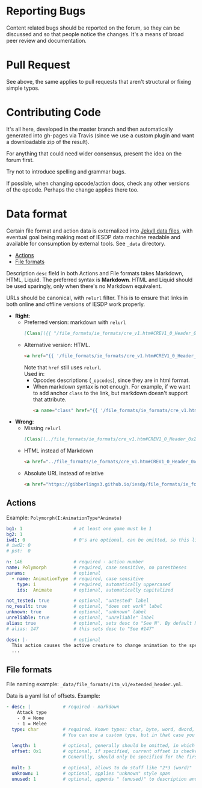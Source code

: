 # Reporting Bugs

Content related bugs should be reported on the forum, so they can be discussed and so that people
notice the changes. It's a means of broad peer review and documentation.

# Pull Request

See above, the same applies to pull requests that aren't structural or fixing simple typos.

# Contributing Code

It's all here, developed in the master branch and then automatically generated into gh-pages
via Travis (since we use a custom plugin and want a downloadable zip of the result).

For anything that could need wider consensus, present the idea on the forum first.

Try not to introduce spelling and grammar bugs.

If possible, when changing opcode/action docs, check any other versions of the opcode.
Perhaps the change applies there too.

# Data format

Certain file format and action data is externalized into [Jekyll data files](https://jekyllrb.com/docs/datafiles/), with eventual goal being making most of IESDP data machine readable and available for consumption by external tools. See `_data` directory.

- [Actions](#actions)
- [File formats](#file-formats)

Description `desc` field in both Actions and File formats takes Markdown, HTML, Liquid. The preferred syntax is **Markdown**. HTML and Liquid should be used sparingly, only when there's no Markdown equivalent.

URLs should be canonical, with `relurl` filter. This is to ensure that links in both online and offline versions of IESDP work properly.

- **Right**:
  - Preferred version: markdown with `relurl`
    ```markdown
    [Class]({{ "/file_formats/ie_formats/cre_v1.htm#CREV1_0_Header_0x273" | prepend: relurl }})
    ```
  - Alternative version: HTML.
    ```html
    <a href="{{ '/file_formats/ie_formats/cre_v1.htm#CREV1_0_Header_0x273' | prepend: relurl }}">Class</a>
    ```
    Note that `href` still uses `relurl`.  
    Used in:
    - Opcodes descriptions (`_opcodes`), since they are in html format.
    - When markdown syntax is not enough. For example, if we want to add anchor `class` to the link, but markdown doesn't support that attribute.
      ```html
      <a name="class" href="{{ '/file_formats/ie_formats/cre_v1.htm#CREV1_0_Header_0x273' | prepend: relurl }}">Class</a>
      ```
- **Wrong**:
  - Missing `relurl`
    ```markdown
    [Class](../file_formats/ie_formats/cre_v1.htm#CREV1_0_Header_0x273)
    ```
  - HTML instead of Markdown
    ```html
    <a href="../file_formats/ie_formats/cre_v1.htm#CREV1_0_Header_0x273">Class</a>
    ```
  - Absolute URL instead of relative
    ```html
    <a href="https://gibberlings3.github.io/iesdp/file_formats/ie_formats/cre_v1.htm#CREV1_0_Header_0x273">Class</a>
    ```

## Actions

Example: `Polymorph(I:AnimationType*Animate)`

```yaml
bg1: 1                   # at least one game must be 1
bg2: 1
iwd1: 0                  # 0's are optional, can be omitted, so this line and next 2 are not necessary
# iwd2: 0
# pst:  0

n: 146                   # required - action number
name: Polymorph          # required, case sensitive, no parentheses
params:                  # optional
  - name: AnimationType  # required, case sensitive
    type: i              # required, automatically uppercased
    ids:  Animate        # optional, automatically capitalized

not_tested: true         # optional, "untested" label
no_result: true          # optional, "does not work" label
unknown: true            # optional, "unknown" label
unreliable: true         # optional, "unreliable" label
alias: true              # optional, sets desc to "See N". By default N=n, but they aren't equal, alias can take a numerical value instead:
# alias: 147             # this sets desc to "See #147"

desc: |-                 # optional
  This action causes the active creature to change animation to the specified animation (values from [animate.ids](/files/ids/bg2/animate.htm))
  ...
```

## File formats

File naming example: `_data/file_formats/itm_v1/extended_header.yml`.

Data is a yaml list of offsets. Example:
```yaml
- desc: |            # required - markdown
    Attack type
    - 0 = None
    - 1 = Melee
  type: char         # required. Known types: char, byte, word, dword, resref, strref.
                     # You can use a custom type, but in that case you must specify the following "length" field.

  length: 1          # optional, generally should be omitted, in which case, size inferred from type.
  offset: 0x1        # optional, if specified, current offset is checked against this value, if not equal, an error is raised
                     # Generally, should only be specified for the first and last items in the list

  mult: 3            # optional, allows to do stuff like "2*3 (word)"
  unknown: 1         # optional, applies "unknown" style span
  unused: 1          # optional, appends " (unused)" to description and applies "unknown" style span
```
